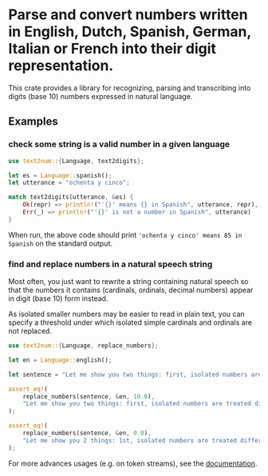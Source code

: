 # Parse and convert numbers written in English, Dutch, Spanish, German, Italian or French into their digit representation.

This crate provides a library for recognizing, parsing and transcribing into digits (base 10) numbers expressed in natural language.

## Examples

### check some string is a valid number in a given language

```rust
use text2num::{Language, text2digits};

let es = Language::spanish();
let utterance = "ochenta y cinco";

match text2digits(utterance, &es) {
    Ok(repr) => println!("'{}' means {} in Spanish", utterance, repr),
    Err(_) => println!("'{}' is not a number in Spanish", utterance)
}
```

When run, the above code should print `'ochenta y cinco' means 85 in Spanish` on the standard output.

### find and replace numbers in a natural speech string

Most often, you just want to rewrite a string containing natural speech so that the numbers it contains (cardinals,
ordinals, decimal numbers) appear in digit (base 10) form instead.

As isolated smaller numbers may be easier to read in plain text, you can specify a threshold under which isolated simple cardinals and ordinals are
not replaced.

```rust
use text2num::{Language, replace_numbers};

let en = Language::english();

let sentence = "Let me show you two things: first, isolated numbers are treated differently than groups like one, two, three. And then, that decimal numbers like three point one four one five are well understood.";

assert_eq!(
    replace_numbers(sentence, &en, 10.0),
    "Let me show you two things: first, isolated numbers are treated differently than groups like 1, 2, 3. And then, that decimal numbers like 3.1415 are well understood."
);

assert_eq!(
    replace_numbers(sentence, &en, 0.0),
    "Let me show you 2 things: 1st, isolated numbers are treated differently than groups like 1, 2, 3. And then, that decimal numbers like 3.1415 are well understood."
);
```

For more advances usages (e.g. on token streams), see the [documentation](https://docs.rs/text2num/latest/text2num).
